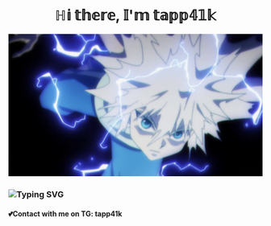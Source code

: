 <h1 align="center">ℍ𝕚 𝕥𝕙𝕖𝕣𝕖, 𝕀'𝕞 𝕥𝕒𝕡𝕡𝟜𝟙𝕜</h1>
<center><img src="https://github.com/tapp41k/tapp41k/blob/main/pic.jpg"></center>
<h3 href="https://git.io/typing-svg"><img src="https://readme-typing-svg.demolab.com?font=Fira+Code&pause=1000&width=435&lines=Young+programmer+Python+from+%F0%9F%87%B7%F0%9F%87%BA" alt="Typing SVG" /></h3>
<h4 align="left">💕Contact with me on TG: tapp41k</h4>

<!---
tapp41k/tapp41k is a ✨ special ✨ repository because its `README.md` (this file) appears on your GitHub profile.
You can click the Preview link to take a look at your changes.
--->
